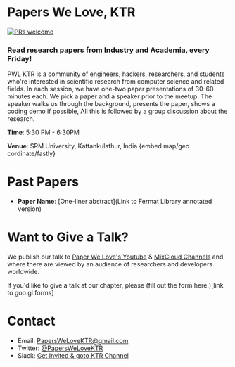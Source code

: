 # Papers We Love, KTR
[![PRs welcome](https://img.shields.io/badge/PRs-welcome-ff69b4.svg)](https://github.com/papers-we-love/kattankulathur/pulls) 
### Read research papers from Industry and Academia, every Friday!
PWL KTR is a community of engineers, hackers, researchers, and students who're interested in scientific research from computer science and related fields. In each session, we have one-two paper presentations of 30-60 minutes each. We pick a paper and a speaker prior to the meetup. The speaker walks us through the background, presents the paper, shows a coding demo if possible, All this is followed by a group discussion about the research.

**Time**: 5:30 PM - 6:30PM

**Venue**: SRM University, Kattankulathur, India {embed map/geo cordinate/fastly}

# Past Papers
- **Paper Name**: [One-liner abstract](Link to Fermat Library annotated version)

# Want to Give a Talk?
We publish our talk to [Paper We Love's Youtube](https://www.youtube.com/user/PapersWeLove) & [MixCloud Channels](https://www.mixcloud.com/paperswelove/) and where there are viewed by an audience of researchers and developers worldwide. 

If you'd like to give a talk at our chapter, please (fill out the form here.)[link to goo.gl forms]

# Contact
 * Email: [PapersWeLoveKTR@gmail.com](mailto:PapersWeLoveKTR@gmail.com)
 * Twitter: [@PapersWeLoveKTR](https://twitter.com/paperswelovektr)
 * Slack: [Get Invited & goto KTR Channel](http://papersweloveslack.herokuapp.com)

